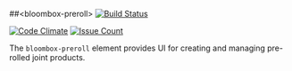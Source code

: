 
##&lt;bloombox-preroll&gt;  [![Build Status](https://buildbot.hq.mm-corp.systems/jenkins/buildStatus/icon?job=Bloombox/elements/products/bloombox-edible)](https://buildbot.hq.mm-corp.systems/jenkins/job/Bloombox/elements/products/bloombox-edible)

[![Code Climate](https://codeclimate.com/repos/58a2272c2a454d64ea000001/badges/048c612b73edcea511ab/gpa.svg)](https://codeclimate.com/repos/58a2272c2a454d64ea000001/feed) [![Issue Count](https://codeclimate.com/repos/58a2272c2a454d64ea000001/badges/048c612b73edcea511ab/issue_count.svg)](https://codeclimate.com/repos/58a2272c2a454d64ea000001/feed)

The `bloombox-preroll` element provides UI for creating and managing pre-rolled joint products.
